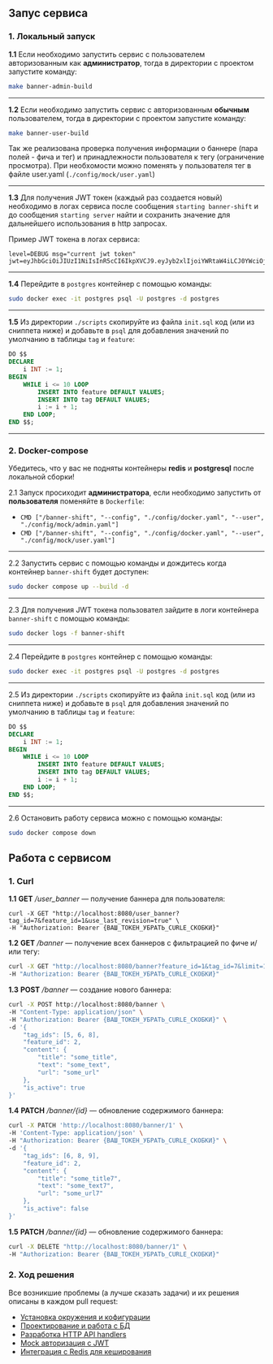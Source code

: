 ## Запус сервиса
### 1. Локальный запуск
**1.1** Если необходимо запустить сервис с пользователем авторизованным как **администратор**, тогда в директории с проектом запустите команду:
```bash
make banner-admin-build
```
***
**1.2** Если необходимо запустить сервис с авторизованным **обычным** пользователем, тогда в директории с проектом запустите команду:
```bash
make banner-user-build
```
Так же реализована проверка получения информации о баннере (пара полей - фича и тег) и принадлежности пользователя к тегу (ограничение просмотра). При необхомости можно поменять у пользователя тег в файле user.yaml (`./config/mock/user.yaml`)
***

**1.3** Для получения JWT токен (каждый раз создается новый) необходимо в логах сервиса после сообщения `starting banner-shift` и до сообщения `starting server` найти и сохранить значение для дальнейшего использования в http запросах.

Пример JWT токена в логах сервиса:
```
level=DEBUG msg="current jwt token" jwt=eyJhbGciOiJIUzI1NiIsInR5cCI6IkpXVCJ9.eyJyb2xlIjoiYWRtaW4iLCJ0YWciOjUsInVzZXJuYW1lIjoibi5uZXNtZXlhbm92YSJ9.ZHR4E2PlZhc1xeApNJGVtw7CV0zUxDm7B9tOfZs0vD4
```
***

**1.4** Перейдите в `postgres` контейнер с помощью команды:
```bash
sudo docker exec -it postgres psql -U postgres -d postgres
```
***

**1.5** Из директории `./scripts` скопируйте из файла `init.sql` код (или из сниппета ниже) и добавьте в `psql` для добавления значений по умолчанию в таблицы `tag` и `feature`:
```sql
DO $$
DECLARE
    i INT := 1;
BEGIN
    WHILE i <= 10 LOOP
        INSERT INTO feature DEFAULT VALUES;
        INSERT INTO tag DEFAULT VALUES;
        i := i + 1;
    END LOOP;
END $$;

```
***


### 2. Docker-compose
Убедитесь, что у вас не подняты контейнеры **redis** и **postgresql** после локальной сборки!

2.1 Запуск просиходит **администратора**, если необходимо запустить от **пользователя** поменяйте в `Dockerfile`:
- `CMD ["/banner-shift", "--config", "./config/docker.yaml", "--user", "./config/mock/admin.yaml"]`
- `CMD ["/banner-shift", "--config", "./config/docker.yaml", "--user", "./config/mock/user.yaml"]`

***

2.2 Запустить сервис с помощью команды и дождитесь когда контейнер `banner-shift` будет доступен:
```bash
sudo docker compose up --build -d
```
***

2.3 Для получения JWT токена пользовател зайдите в логи контейнера `banner-shift` с помощью команды:
```bash
sudo docker logs -f banner-shift
```
***

2.4 Перейдите в `postgres` контейнер с помощью команды:
```bash
sudo docker exec -it postgres psql -U postgres -d postgres
```
***

2.5 Из директории `./scripts` скопируйте из файла `init.sql` код (или из сниппета ниже) и добавьте в `psql` для добавления значений по умолчанию в таблицы `tag` и `feature`:
```sql
DO $$
DECLARE
    i INT := 1;
BEGIN
    WHILE i <= 10 LOOP
        INSERT INTO feature DEFAULT VALUES;
        INSERT INTO tag DEFAULT VALUES;
        i := i + 1;
    END LOOP;
END $$;
```
***

2.6 Остановить работу сервиса можно с помощью команды:
```bash
sudo docker compose down
```

## Работа с сервисом
### 1. Curl
**1.1** **GET** _/user_banner_ — получение баннера для пользователя:
```curl
curl -X GET "http://localhost:8080/user_banner?tag_id=7&feature_id=1&use_last_revision=true" \
-H "Authorization: Bearer {ВАШ_ТОКЕН_УБРАТЬ_CURLE_СКОБКИ}" 
```

**1.2** **GET** _/banner_ — получение всех баннеров c фильтрацией по фиче и/или тегу:
```bash
curl -X GET "http://localhost:8080/banner?feature_id=1&tag_id=7&limit=10&offset=10" \
-H "Authorization: Bearer {ВАШ_ТОКЕН_УБРАТЬ_CURLE_СКОБКИ}" 
```

**1.3** **POST** _/banner_ — создание нового баннера:
```bash
curl -X POST http://localhost:8080/banner \
-H "Content-Type: application/json" \
-H "Authorization: Bearer {ВАШ_ТОКЕН_УБРАТЬ_CURLE_СКОБКИ}" \
-d '{
    "tag_ids": [5, 6, 8],
    "feature_id": 2,
    "content": {
        "title": "some_title",
        "text": "some_text",
        "url": "some_url"
    },
    "is_active": true
}'
```

**1.4** **PATCH** _/banner/{id}_ — обновление содержимого баннера:
```bash
curl -X PATCH 'http://localhost:8080/banner/1' \
-H 'Content-Type: application/json' \
-H "Authorization: Bearer {ВАШ_ТОКЕН_УБРАТЬ_CURLE_СКОБКИ}" \
-d '{
    "tag_ids": [6, 8, 9],
    "feature_id": 2,
    "content": {
        "title": "some_title7",
        "text": "some_text7",
        "url": "some_url7"
    },
    "is_active": false
}'

```

**1.5** **PATCH** _/banner/{id}_ — обновление содержимого баннера:
```bash
curl -X DELETE "http://localhost:8080/banner/1" \
-H "Authorization: Bearer {ВАШ_ТОКЕН_УБРАТЬ_CURLE_СКОБКИ}"

```

### 2. Ход решения
Все возникшие проблемы (а лучше сказать задачи) и их решения описаны в каждом pull request:
- [Установка окружения и кофигурации](https://github.com/JustForWorld/banner-shift/pull/1)
- [Проектирование и работа с БД](https://github.com/JustForWorld/banner-shift/pull/2)
- [Разработка HTTP API handlers](https://github.com/JustForWorld/banner-shift/pull/3)
- [Mock авторизация с JWT](https://github.com/JustForWorld/banner-shift/pull/4)
- [Интеграция с Redis для кеширования](https://github.com/JustForWorld/banner-shift/pull/5)